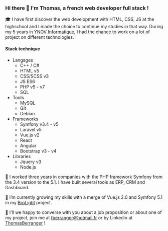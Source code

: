 ### Hi there 👋 I'm Thomas, a french web developer full stack !

🎓 I have first discover the web development with HTML, CSS, JS at the highschool and I made the choice to continue my studies in that way. During my 5 years in [YNOV Informatique](https://www.ynov-paris.com/informatique/), I had the chance to work on a lot of project on different technologies.

#### Stack technique
- Langages
    * C++ / C#
    * HTML v5
    * CSS/SCSS v3
    * JS ES6
    * PHP v5 - v7
    * SQL
- Tools
  * MySQL
  * Git
  * Debian
- Frameworks
  * Symfony v3.4 - v5
  * Laravel v5
  * Vue.js v2
  * React
  * Angular
  * Bootstrap v3 - v4
- Libraries
  * Jquery v3
  * Node.js

🚀 I worked three years in companies with the PHP framework Symfony from the 3.4 version to the 5.1. I have built several tools as ERP, CRM and Dashboard.

🌱 I’m currently growing my skills with a merge of Vue.js 2.0 and Symfony 5.1 in my [BroLight](https://github.com/ThomasBerranger/BroLight) project.

💬 I'll we happy to converse with you about a job proposition or about one of my project, join me at tberranger@hotmail.fr or by Linkedin at [ThomasBerranger](https://www.linkedin.com/in/thomas-berranger/) !

<!--ThomasBerranger/ThomasBerranger** is a ✨ _special_ ✨ repository because its `README.md` (this file) appears on your GitHub profile.-->
